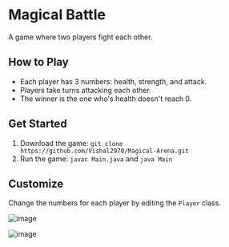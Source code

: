 
# Magical Battle

A game where two players fight each other.

## How to Play
- Each player has 3 numbers: health, strength, and attack.
- Players take turns attacking each other.
- The winner is the one who's health doesn't reach 0.

## Get Started
1. Download the game: `git clone https://github.com/Vishal2970/Magical-Arena.git`
2. Run the game: `javac Main.java` and `java Main`

## Customize
Change the numbers for each player by editing the `Player` class.

![image](https://github.com/Vishal2970/Revise-Sw/assets/96405876/a97408e4-9b19-4add-9b0d-1dea205a54a1)


![image](https://github.com/Vishal2970/Revise-Sw/assets/96405876/8ea32407-9a11-480a-ba3a-1f58120f3686)
